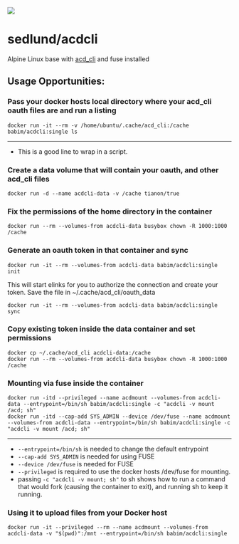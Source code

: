 [![](https://badge.imagelayers.io/sedlund/acdcli:latest.svg)](https://imagelayers.io/?images=sedlund/acdcli:latest 'Get your own badge on imagelayers.io')

# sedlund/acdcli

Alpine Linux base with [acd_cli](https://github.com/yadayada/acd_cli) and fuse installed

## Usage Opportunities:

### Pass your docker hosts local directory where your acd_cli oauth files are and run a listing

    docker run -it --rm -v /home/ubuntu/.cache/acd_cli:/cache babim/acdcli:single ls
----

* This is a good line to wrap in a script.

### Create a data volume that will contain your oauth, and other acd_cli files

    docker run -d --name acdcli-data -v /cache tianon/true

### Fix the permissions of the home directory in the container

    docker run --rm --volumes-from acdcli-data busybox chown -R 1000:1000 /cache

### Generate an oauth token in that container and sync

    docker run -it --rm --volumes-from acdcli-data babim/acdcli:single init

This will start elinks for you to authorize the connection and create your token.  Save the file in ~/.cache/acd_cli/oauth_data

    docker run -it --rm --volumes-from acdcli-data babim/acdcli:single sync
    
### Copy existing token inside the data container and set permissions

    docker cp ~/.cache/acd_cli acdcli-data:/cache
    docker run --rm --volumes-from acdcli-data busybox chown -R 1000:1000 /cache

### Mounting via fuse inside the container

    docker run -itd --privileged --name acdmount --volumes-from acdcli-data --entrypoint=/bin/sh babim/acdcli:single -c "acdcli -v mount /acd; sh"
    docker run -itd --cap-add SYS_ADMIN --device /dev/fuse --name acdmount --volumes-from acdcli-data --entrypoint=/bin/sh babim/acdcli:single -c "acdcli -v mount /acd; sh"
----

* `--entrypoint=/bin/sh` is needed to change the default entrypoint
* `--cap-add SYS_ADMIN` is needed for using FUSE
* `--device /dev/fuse` is needed for FUSE
* `--privileged` is required to use the docker hosts /dev/fuse for mounting.
* passing `-c "acdcli -v mount; sh"` to sh shows how to run a command that would fork (causing the container to exit), and running sh to keep it running.

### Using it to upload files from your Docker host
    docker run -it --privileged --rm --name acdmount --volumes-from acdcli-data -v "$(pwd)":/mnt --entrypoint=/bin/sh babim/acdcli:single

